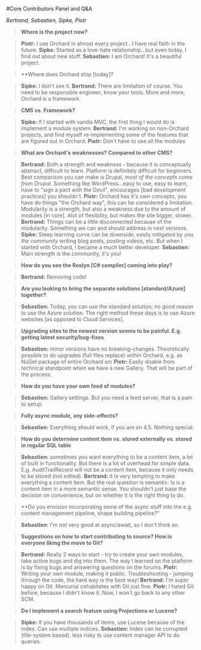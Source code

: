 #Core Contributors Panel and Q&A

*Bertrand, Sebastien, Sipke, Piotr*

> **Where is the project now?**

> **Piotr:** I use Orchard in almost every project...I have real faith in the future.
> **Sipke:** Started as a love-hate relationship...but even today, I find out about new stuff.
> **Sebastien:** I am Orchard! It's a beautiful project.

> **Where does Orchard stop [today]?

> **Sipke:** I don't see it.
> **Bertrand:** There are limitation of course. You need to be responsible engineer, know your tools. More and more, Orchard is a framework.

> **CMS vs. Framework?**

> **Sipke:** If I started with vanilla MVC, the first thing I would do is implement a module system. 
> **Bertrand:** I'm working on non-Orchard projects, and find myself re-implementing some of the features that are figured out in Orchard.
> **Piotr:** Don't have to use all the modules

> **What are Orchard's weaknesses? Compared to other CMS?**

> **Bertrand:** Both a strength and weakness - because it is conceptually abstract, difficult to learn. Platform is definitely difficult for beginners. Best comparison you can make is Drupal, *most of the concepts come from Drupal*. Something like WordPress...easy to use, easy to learn, have to "sign a pact with the Devil", encourages [bad development practices] you shouldn't.
> **Piotr:** Orchard has it's own concepts, you have do things "the Orchard way", this can be considered a limitation. Modularity is a strength, but also a weakness due to the amount of modules [in core]. Alot of flexibility, but makes the site bigger, slower.
> **Bertrand:** Things can be a little disconnected because of the modularity. Something we can and should address in next versions.
> **Sipke:** Steep learning curve can be downside, easily mitigated by *you the community* writing blog posts, posting videos, etc. But when I started with Orchard, I became a much better developer. 
> **Sebastien:** Main strength is the community, it's you! 

> **How do you see the Roslyn [C# compiler] coming into play?**

> **Bertrand:** Removing code!

> **Are you looking to bring the separate solutions [standard/Azure] together?**

> **Sebastien:** Today, you can use the standard solution; no good reason to use the Azure solution. The right method these days is to use Azure websites [as opposed to Cloud Services]. 

> **Upgrading sites to the newest version seems to be painful. E.g. getting latest security/bug-fixes**

> **Sebastien:** minor versions have no breaking-changes. Theoretically possible to do upgrades (full files replace) within Orchard, e.g. as NuGet package of entire Orchard src
> **Piotr:** Easily doable from technical standpoint when we have a new Gallery. That will be part of the process.

> **How do you have your own feed of modules?**

> **Sebastien:** Gallery settings. But you need a feed server, that is a pain to setup. 

> **Fully async module, any side-effects?**

> **Sebastien:** Everything should work, if you are on 4.5. Nothing special. 

> **How do you determine content item vs. stored externally vs. stored in regular SQL table**

> **Sebastien:** sometimes you want everything to be a content item, a lot of built in functionality. But there is a lot of overhead for simple data. E.g. AuditTrailRecord will not be a content item, because it only needs to be stored (not edited).
> **Bertrand:** it is very tempting to make everything a content item. But the real question is semantic: Is is a content item in a more semantic sense. You shouldn't just base the decision on convenience, but on whether it is the right thing to do. 

> **Do you envision incorporating some of the async stuff into the e.g. content management pipeline, shape building pipeline?"

> **Sebastien:** I'm not very good at async/await, so I don't think so.

> **Suggestions on how to start contributing to source? How is everyone liking the move to Git?**

> **Bertrand:** Really 2 ways to start - try to create your own modules, take active bugs and dig into them. The way I learned on the platform is by fixing bugs and answering questions on the forums. 
> **Piotr:** Writing your own module, making it public. Troubleshooting - jumping through the code, the hard way is the best way!
> **Bertrand:** I'm super happy on Git. Mercurial cohabitates with Git just fine.
> **Piotr:** I hated Git before, because I didn't know it. Now, I won't go back to any other SCM.

> **Do I implement a search feature using Projections or Lucene?**

> **Sipke:** If you have thousands of items, use Lucene because of the index. Can use multiple indices.
> **Sebastien:** Index can be corrupted (file-system based), less risky to use content manager API to do queries.
